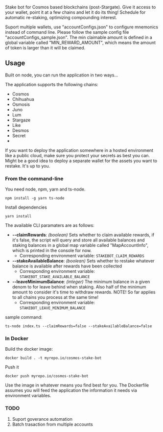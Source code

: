 Stake bot for Cosmos based blockchains (post-Stargate). Give it access to your wallet, point it at a few chains and let it do its thing! Schedule for automatic re-staking, optimizing compounding interest.

Suport multiple wallets, use "accountConfigs.json" to configure mnemonics instead of command line. Please follow the sample config file "accountConfigs_sample.json". The min claimable amount is defined in a global variable called "MIN_REWARD_AMOUNT", which means the amount of token is larger than it will be claimed.

## Usage
Built on node, you can run the application in two ways...

The application supports the following chains:

* Cosmos
* Chihuahua
* Osmosis
* Juno
* Lum
* Stargaze
* Like
* Desmos
* Secret
* 
If you want to deploy the application somewhere in a hosted environment like a public cloud, make sure you protect your secrets as best you can. Might be a good idea to deploy a separate wallet for the assets you want to restake. It's up to you. 

### From the command-line

You need node, npm, yarn and ts-node. 

`npm install -g yarn ts-node`

Install dependencies

`yarn install`


The available CLI paramaters are as follows:

* **--claimRewards**: *(boolean)* Sets whether to claim available rewards, if it's false, the script will query and store all available balances and staking balances in a global map variable called "MapAccountInfo", which is printed in the console for now.
  * Corresponding environment variable: `STAKEBOT_CLAIM_REWARDS`
* **--stakeAvailableBalance**: *(boolean)* Sets whether to restake whatever balance is available after rewards have been collected
  * Corresponding environment variable: `STAKEBOT_STAKE_AVAILABLE_BALANCE`
* **--leaveMinimumBalance**: *(integer)* The minimum balance in a given denom to for leave behind when staking. Also half of the minimum amount to consider it's time to withdraw rewards. NOTE! So far applies to all chains you process at the same time!
  * Corresponding environment variable: `STAKEBOT_LEAVE_MINIMUM_BALANCE`


sample command:

`ts-node index.ts --claimRewards=false --stakeAvailableBalance=false`


### In Docker

Build the docker image: 

`docker build . -t myrepo.io/cosmos-stake-bot`

Push it

`docker push myrepo.io/cosmos-stake-bot`

Use the image in whatever means you find best for you. The Dockerfile assumes you will feed the application the information it needs via environment variables. 

### TODO
1. Suport goverance automation
2. Batch trasaction from multiple accounts
